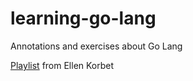 # learning-go-lang
Annotations and exercises about Go Lang


[Playlist](https://www.youtube.com/playlist?list=PLCKpcjBB_VlBsxJ9IseNxFllf-UFEXOdg) from Ellen Korbet
